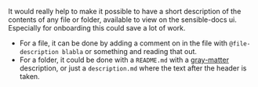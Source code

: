 It would really help to make it possible to have a short description of the contents of any file or folder, available to view on the sensible-docs ui. Especially for onboarding this could save a lot of work.

- For a file, it can be done by adding a comment on in the file with `@file-description blabla` or something and reading that out.
- For a folder, it could be done with a `README.md` with a [gray-matter](https://github.com/jonschlinkert/gray-matter) description, or just a `description.md` where the text after the header is taken.
